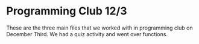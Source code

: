Programming Club 12/3
=====================
These are the three main files that we worked with in programming club
on December Third. We had a quiz activity and went over functions.